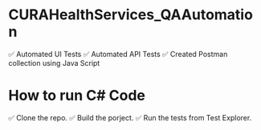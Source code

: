# CURAHealthServices_QAAutomation

✅ Automated  UI  Tests
✅  Automated API Tests
✅ Created Postman collection using Java Script

# How to run C# Code
✅ Clone the repo.
✅ Build the porject.
✅ Run the tests from Test Explorer.
